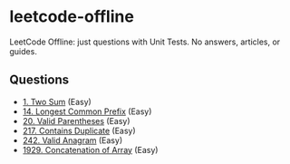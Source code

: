 # leetcode-offline

LeetCode Offline: just questions with Unit Tests. No answers, articles, or guides.

## Questions
* [1. Two Sum](docs/TwoSum.md) (Easy)
* [14. Longest Common Prefix](docs/LongestCommonPrefix.md) (Easy)
* [20. Valid Parentheses](docs/ValidParentheses.md) (Easy)
* [217. Contains Duplicate](docs/ContainsDuplicate.md) (Easy)
* [242. Valid Anagram](docs/ValidAnagram.md) (Easy)
* [1929. Concatenation of Array](docs/ConcatenationOfArray.md) (Easy)
